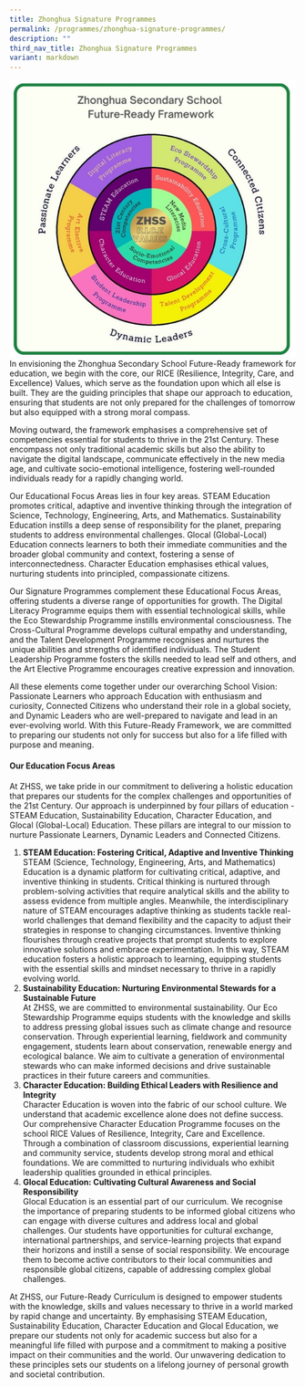 ```yaml
---
title: Zhonghua Signature Programmes
permalink: /programmes/zhonghua-signature-programmes/
description: ""
third_nav_title: Zhonghua Signature Programmes
variant: markdown
---
```


![ZHSS Signature Prog Framework](/images/ZHSS_Signature_Prog_Framework__Nov_2023_.jpg)
In envisioning the Zhonghua Secondary School Future-Ready framework for education, we begin with the core, our RICE (Resilience, Integrity, Care, and Excellence) Values, which serve as the foundation upon which all else is built. They are the guiding principles that shape our approach to education, ensuring that students are not only prepared for the challenges of tomorrow but also equipped with a strong moral compass.

Moving outward, the framework emphasises a comprehensive set of competencies essential for students to thrive in the 21st Century. These encompass not only traditional academic skills but also the ability to navigate the digital landscape, communicate effectively in the new media age, and cultivate socio-emotional intelligence, fostering well-rounded individuals ready for a rapidly changing world.

Our Educational Focus Areas lies in four key areas. STEAM Education promotes critical, adaptive and inventive thinking through the integration of Science, Technology, Engineering, Arts, and Mathematics. Sustainability Education instills a deep sense of responsibility for the planet, preparing students to address environmental challenges. Glocal (Global-Local) Education connects learners to both their immediate communities and the broader global community and context, fostering a sense of interconnectedness. Character Education emphasises ethical values, nurturing students into principled, compassionate citizens.

Our Signature Programmes complement these Educational Focus Areas, offering students a diverse range of opportunities for growth. The Digital Literacy Programme equips them with essential technological skills, while the Eco Stewardship Programme instills environmental consciousness. The Cross-Cultural Programme develops cultural empathy and understanding, and the Talent Development Programme recognises and nurtures the unique abilities and strengths of identified individuals. The Student Leadership Programme fosters the skills needed to lead self and others, and the Art Elective Programme encourages creative expression and innovation.

All these elements come together under our overarching School Vision: Passionate Learners who approach Education with enthusiasm and curiosity, Connected Citizens who understand their role in a global society, and Dynamic Leaders who are well-prepared to navigate and lead in an ever-evolving world. With this Future-Ready Framework, we are committed to preparing our students not only for success but also for a life filled with purpose and meaning.


#### **Our Education Focus Areas**
At ZHSS, we take pride in our commitment to delivering a holistic education that prepares our students for the complex challenges and opportunities of the 21st Century. Our approach is underpinned by four pillars of education - STEAM Education, Sustainability Education, Character Education, and Glocal (Global-Local) Education. These pillars are integral to our mission to nurture Passionate Learners, Dynamic Leaders and Connected Citizens.

1. **STEAM Education: Fostering Critical, Adaptive and Inventive Thinking**
<br>STEAM (Science, Technology, Engineering, Arts, and Mathematics) Education is a dynamic platform for cultivating critical, adaptive, and inventive thinking in students. Critical thinking is nurtured through problem-solving activities that require analytical skills and the ability to assess evidence from multiple angles. Meanwhile, the interdisciplinary nature of STEAM encourages adaptive thinking as students tackle real-world challenges that demand flexibility and the capacity to adjust their strategies in response to changing circumstances. Inventive thinking flourishes through creative projects that prompt students to explore innovative solutions and embrace experimentation. In this way, STEAM education fosters a holistic approach to learning, equipping students with the essential skills and mindset necessary to thrive in a rapidly evolving world.
2. **Sustainability Education: Nurturing Environmental Stewards for a Sustainable Future**<br>At ZHSS, we are committed to environmental sustainability. Our Eco Stewardship Programme equips students with the knowledge and skills to address pressing global issues such as climate change and resource conservation. Through experiential learning, fieldwork and community engagement, students learn about conservation, renewable energy and ecological balance. We aim to cultivate a generation of environmental stewards who can make informed decisions and drive sustainable practices in their future careers and communities.
3. **Character Education: Building Ethical Leaders with Resilience and Integrity**<br>Character Education is woven into the fabric of our school culture. We understand that academic excellence alone does not define success. Our comprehensive Character Education Programme focuses on the school RICE Values of Resilience, Integrity, Care and Excellence. Through a combination of classroom discussions, experiential learning and community service, students develop strong moral and ethical foundations. We are committed to nurturing individuals who exhibit leadership qualities grounded in ethical principles.
4. **Glocal Education: Cultivating Cultural Awareness and Social Responsibility**<br>Glocal Education is an essential part of our curriculum. We recognise the importance of preparing students to be informed global citizens who can engage with diverse cultures and address local and global challenges. Our students have opportunities for cultural exchange, international partnerships, and service-learning projects that expand their horizons and instill a sense of social responsibility. We encourage them to become active contributors to their local communities and responsible global citizens, capable of addressing complex global challenges.

At ZHSS, our Future-Ready Curriculum is designed to empower students with the knowledge, skills and values necessary to thrive in a world marked by rapid change and uncertainty. By emphasising STEAM Education, Sustainability Education, Character Education and Glocal Education, we prepare our students not only for academic success but also for a meaningful life filled with purpose and a commitment to making a positive impact on their communities and the world. Our unwavering dedication to these principles sets our students on a lifelong journey of personal growth and societal contribution.